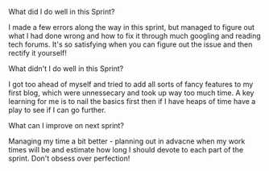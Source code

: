 What did I do well in this Sprint?

I made a few errors along the way in this sprint, but managed to figure out what I had done wrong and how to fix it through much googling and reading tech forums. It's so satisfying when you can figure out the issue and then rectify it yourself!

What didn't I do well in this Sprint?

I got too ahead of myself and tried to add all sorts of fancy features to my first blog, which were unnessecary and took up way too much time. A key learning for me is to nail the basics first then if I have heaps of time have a play to see if I can go further.

What can I improve on next sprint?

Managing my time a bit better - planning out in advacne when my work times will be and estimate how long I should devote to each part of the sprint. Don't obsess over perfection!